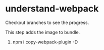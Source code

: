 # understand-webpack

Checkout branches to see the progress.

This step adds the image to bundle.
1. npm i copy-webpack-plugin -D